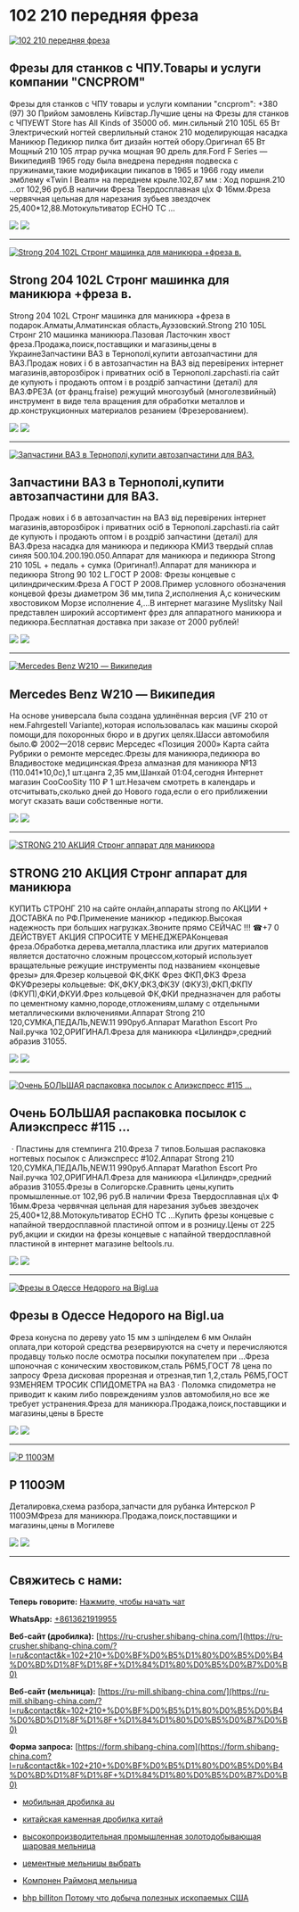 # 102 210 передняя фреза

<a href="https://swt.shibang-china.com/?l=ru&img&k=102+210+%D0%BF%D0%B5%D1%80%D0%B5%D0%B4%D0%BD%D1%8F%D1%8F+%D1%84%D1%80%D0%B5%D0%B7%D0%B0" target="_blank">![102 210 передняя фреза](http://static.shibang-china.com/all-800x300/207.jpg)</a>

## Фрезы для станков с ЧПУ.Товары и услуги компании &quot;CNCPROM&quot;
Фрезы для станков с ЧПУ товары и услуги компании &quot;cncprom&quot;: +380 (97) 30 Прийом замовлень Київстар.Лучшие цены на Фрезы для станков с ЧПУEWT Store has All Kinds of 35000 об. мин.сильный 210 105L 65 Вт Электрический ногтей сверлильный станок 210 моделирующая насадка Маникюр Педикюр пилка бит дизайн ногтей обору.Оригинал 65 Вт Мощный 210 105 лтрар ручка мощная 90 дрель для.Ford F Series — ВикипедияВ 1965 году была внедрена передняя подвеска с пружинами,такие модификации пикапов в 1965 и 1966 году имели эмблему &#171;Twin I Beam&#187; на переднем крыле.102,87 мм : Ход поршня.210 …от 102,96 руб.В наличии Фреза Твердосплавная ц\х Ф 16мм.Фреза червячная цельная для нарезания зубьев звездочек 25,400*12,88.Мотокультиватор ЕСНО ТС …


<a href="https://whatsapp.shibangsoft.com/WhatsApp.php" target="_blank" title="WhatsApp">![](http://static.shibang-china.com/icon/whatsapp.png)</a> <a href="https://swt.shibang-china.com/?l=ru&icon&k=102+210+%D0%BF%D0%B5%D1%80%D0%B5%D0%B4%D0%BD%D1%8F%D1%8F+%D1%84%D1%80%D0%B5%D0%B7%D0%B0" target="_blank">![](http://static.shibang-china.com/icon/chat-ru.png)</a>

---

<a href="https://swt.shibang-china.com/?l=ru&img&k=102+210+%D0%BF%D0%B5%D1%80%D0%B5%D0%B4%D0%BD%D1%8F%D1%8F+%D1%84%D1%80%D0%B5%D0%B7%D0%B0" target="_blank">![Strong 204 102L Стронг машинка для маникюра +фреза в.](http://static.shibang-china.com/all-800x300/383.jpg)</a>

## Strong 204 102L Стронг машинка для маникюра +фреза в.
Strong 204 102L Стронг машинка для маникюра +фреза в подарок.Алматы,Алматинская область,Ауэзовский.Strong 210 105L Стронг 210 машинка маникюра.Пазовая Ласточкин хвост фреза.Продажа,поиск,поставщики и магазины,цены в УкраинеЗапчастини ВАЗ в Тернополі,купити автозапчастини для ВАЗ.Продаж нових і б в автозапчастин на ВАЗ від перевірених інтернет магазинів,авторозбірок і приватних осіб в Тернополі.zapchasti.ria сайт де купують і продають оптом і в роздріб запчастини (деталі) для ВАЗ.ФРЕЗА (от франц.fraise) режущий многозубый (многолезвийный) инструмент в виде тела вращения для обработки металлов и др.конструкционных материалов резанием (Фрезерованием).


<a href="https://whatsapp.shibangsoft.com/WhatsApp.php" target="_blank" title="WhatsApp">![](http://static.shibang-china.com/icon/whatsapp.png)</a> <a href="https://swt.shibang-china.com/?l=ru&icon&k=102+210+%D0%BF%D0%B5%D1%80%D0%B5%D0%B4%D0%BD%D1%8F%D1%8F+%D1%84%D1%80%D0%B5%D0%B7%D0%B0" target="_blank">![](http://static.shibang-china.com/icon/chat-ru.png)</a>

---

<a href="https://swt.shibang-china.com/?l=ru&img&k=102+210+%D0%BF%D0%B5%D1%80%D0%B5%D0%B4%D0%BD%D1%8F%D1%8F+%D1%84%D1%80%D0%B5%D0%B7%D0%B0" target="_blank">![Запчастини ВАЗ в Тернополі,купити автозапчастини для ВАЗ.](http://static.shibang-china.com/all-800x300/551.jpg)</a>

## Запчастини ВАЗ в Тернополі,купити автозапчастини для ВАЗ.
Продаж нових і б в автозапчастин на ВАЗ від перевірених інтернет магазинів,авторозбірок і приватних осіб в Тернополі.zapchasti.ria сайт де купують і продають оптом і в роздріб запчастини (деталі) для ВАЗ.Фреза насадка для маникюра и педикюра КМИЗ твердый сплав синяя 500.104.200.190.050.Аппарат для маникюра и педикюра Strong 210 105L + педаль + сумка (Оригинал!).Аппарат для маникюра и педикюра Strong 90 102 L.ГОСТ Р 2008: Фрезы концевые с цилиндрическим.Фреза А ГОСТ Р 2008.Пример условного обозначения концевой фрезы диаметром 36 мм,типа 2,исполнения А,с коническим хвостовиком Морзе исполнение 4,…В интернет магазине Myslitsky Nail представлен широкий ассортимент фрез для аппаратного маникюра и педикюра.Бесплатная доставка при заказе от 2000 рублей!


<a href="https://whatsapp.shibangsoft.com/WhatsApp.php" target="_blank" title="WhatsApp">![](http://static.shibang-china.com/icon/whatsapp.png)</a> <a href="https://swt.shibang-china.com/?l=ru&icon&k=102+210+%D0%BF%D0%B5%D1%80%D0%B5%D0%B4%D0%BD%D1%8F%D1%8F+%D1%84%D1%80%D0%B5%D0%B7%D0%B0" target="_blank">![](http://static.shibang-china.com/icon/chat-ru.png)</a>

---

<a href="https://swt.shibang-china.com/?l=ru&img&k=102+210+%D0%BF%D0%B5%D1%80%D0%B5%D0%B4%D0%BD%D1%8F%D1%8F+%D1%84%D1%80%D0%B5%D0%B7%D0%B0" target="_blank">![Mercedes Benz W210 — Википедия](http://static.shibang-china.com/all-800x300/1326.jpg)</a>

## Mercedes Benz W210 — Википедия
На основе универсала была создана удлинённая версия (VF 210 от нем.Fahrgestell Variante),которая использовалась как машины скорой помощи,для похоронных бюро и в других целях.Шасси автомобиля было.&#169; 2002—2018 сервис Мерседес &#171;Позиция 2000&#187; Карта сайта Рубрики о ремонте мерседес.Фрезы для маникюра,педикюра во Владивостоке медицинская.Фреза алмазная для маникюра №13 (110.041*10,0с),1 шт.цанга 2,35 мм,Шанхай 01:04,сегодня Интернет магазин CooCooSity 110 ₽ 1 шт.Незачем смотреть в календарь и отсчитывать,сколько дней до Нового года,если о его приближении могут сказать ваши собственные ногти.


<a href="https://whatsapp.shibangsoft.com/WhatsApp.php" target="_blank" title="WhatsApp">![](http://static.shibang-china.com/icon/whatsapp.png)</a> <a href="https://swt.shibang-china.com/?l=ru&icon&k=102+210+%D0%BF%D0%B5%D1%80%D0%B5%D0%B4%D0%BD%D1%8F%D1%8F+%D1%84%D1%80%D0%B5%D0%B7%D0%B0" target="_blank">![](http://static.shibang-china.com/icon/chat-ru.png)</a>

---

<a href="https://swt.shibang-china.com/?l=ru&img&k=102+210+%D0%BF%D0%B5%D1%80%D0%B5%D0%B4%D0%BD%D1%8F%D1%8F+%D1%84%D1%80%D0%B5%D0%B7%D0%B0" target="_blank">![STRONG 210 АКЦИЯ Стронг аппарат для маникюра](http://static.shibang-china.com/all-800x300/479.jpg)</a>

## STRONG 210 АКЦИЯ Стронг аппарат для маникюра
КУПИТЬ СТРОНГ 210 на сайте онлайн,аппараты strong по АКЦИИ + ДОСТАВКА по РФ.Применение маникюр +педикюр.Высокая надежность при больших нагрузках.Звоните прямо СЕЙЧАС !!! ☎+7 0 ДЕЙСТВУЕТ АКЦИЯ СПРОСИТЕ У МЕНЕДЖЕРАКонцевая фреза.Обработка дерева,металла,пластика или других материалов является достаточно сложным процессом,который использует вращательные режущие инструменты под названием &#171;концевые фрезы&#187; для.Фрезер кольцевой ФК,ФКК Фрез ФКП,ФКЗ Фреза ФКУФрезеры кольцевые: ФК,ФКУ,ФКЗ,ФКЗУ (ФКУЗ),ФКП,ФКПУ (ФКУП),ФКИ,ФКУИ.Фрез кольцевой ФК,ФКИ предназначен для работы по цементному камню,породе,отложениям,шламу с отдельными металлическими включениями.Аппарат Strong 210 120,СУМКА,ПЕДАЛЬ,NEW.11 990руб.Аппарат Marathon Escort Pro Nail.ручка 102,ОРИГИНАЛ.Фреза для маникюра &#171;Цилиндр&#187;,средний абразив 31055.


<a href="https://whatsapp.shibangsoft.com/WhatsApp.php" target="_blank" title="WhatsApp">![](http://static.shibang-china.com/icon/whatsapp.png)</a> <a href="https://swt.shibang-china.com/?l=ru&icon&k=102+210+%D0%BF%D0%B5%D1%80%D0%B5%D0%B4%D0%BD%D1%8F%D1%8F+%D1%84%D1%80%D0%B5%D0%B7%D0%B0" target="_blank">![](http://static.shibang-china.com/icon/chat-ru.png)</a>

---

<a href="https://swt.shibang-china.com/?l=ru&img&k=102+210+%D0%BF%D0%B5%D1%80%D0%B5%D0%B4%D0%BD%D1%8F%D1%8F+%D1%84%D1%80%D0%B5%D0%B7%D0%B0" target="_blank">![Очень БОЛЬШАЯ распаковка посылок с Алиэкспресс #115 …](http://static.shibang-china.com/all-800x300/1225.jpg)</a>

## Очень БОЛЬШАЯ распаковка посылок с Алиэкспресс #115 …
&nbsp;&#0183;&#32; Пластины для стемпинга 210.Фреза 7 типов.Большая распаковка ногтевых посылок с Алиэкспресс #102.Аппарат Strong 210 120,СУМКА,ПЕДАЛЬ,NEW.11 990руб.Аппарат Marathon Escort Pro Nail.ручка 102,ОРИГИНАЛ.Фреза для маникюра &#171;Цилиндр&#187;,средний абразив 31055.Фрезы в Солигорске.Сравнить цены,купить промышленные.от 102,96 руб.В наличии Фреза Твердосплавная ц\х Ф 16мм.Фреза червячная цельная для нарезания зубьев звездочек 25,400*12,88.Мотокультиватор ЕСНО ТС …Купить фрезы концевые с напайной твердосплавной пластиной оптом и в розницу.Цены от 225 руб,акции и скидки на фрезы концевые с напайной твердосплавной пластиной в интернет магазине beltools.ru.


<a href="https://whatsapp.shibangsoft.com/WhatsApp.php" target="_blank" title="WhatsApp">![](http://static.shibang-china.com/icon/whatsapp.png)</a> <a href="https://swt.shibang-china.com/?l=ru&icon&k=102+210+%D0%BF%D0%B5%D1%80%D0%B5%D0%B4%D0%BD%D1%8F%D1%8F+%D1%84%D1%80%D0%B5%D0%B7%D0%B0" target="_blank">![](http://static.shibang-china.com/icon/chat-ru.png)</a>

---

<a href="https://swt.shibang-china.com/?l=ru&img&k=102+210+%D0%BF%D0%B5%D1%80%D0%B5%D0%B4%D0%BD%D1%8F%D1%8F+%D1%84%D1%80%D0%B5%D0%B7%D0%B0" target="_blank">![Фрезы в Одессе Недорого на Bigl.ua](http://static.shibang-china.com/all-800x300/732.jpg)</a>

## Фрезы в Одессе Недорого на Bigl.ua
Фреза конусна по дереву yato 15 мм з шпінделем 6 мм Онлайн оплата,при которой средства резервируются на счету и перечисляются продавцу только после осмотра посылки покупателем при …Фреза шпоночная с коническим хвостовиком,сталь Р6М5,ГОСТ 78 цена по запросу Фреза дисковая прорезная и отрезная,тип 1,2,сталь Р6М5,ГОСТ 93МЕНЯЕМ ТРОСИК СПИДОМЕТРА на ВАЗ&nbsp;&#0183;&#32;Поломка спидометра не приводит к каким либо повреждениям узлов автомобиля,но все же требует устранения.Фреза для маникюра.Продажа,поиск,поставщики и магазины,цены в Бресте


<a href="https://whatsapp.shibangsoft.com/WhatsApp.php" target="_blank" title="WhatsApp">![](http://static.shibang-china.com/icon/whatsapp.png)</a> <a href="https://swt.shibang-china.com/?l=ru&icon&k=102+210+%D0%BF%D0%B5%D1%80%D0%B5%D0%B4%D0%BD%D1%8F%D1%8F+%D1%84%D1%80%D0%B5%D0%B7%D0%B0" target="_blank">![](http://static.shibang-china.com/icon/chat-ru.png)</a>

---

<a href="https://swt.shibang-china.com/?l=ru&img&k=102+210+%D0%BF%D0%B5%D1%80%D0%B5%D0%B4%D0%BD%D1%8F%D1%8F+%D1%84%D1%80%D0%B5%D0%B7%D0%B0" target="_blank">![Р 1100ЭМ](http://static.shibang-china.com/all-800x300/362.jpg)</a>

## Р 1100ЭМ
Деталировка,схема разбора,запчасти для рубанка Интерскол Р 1100ЭМФреза для маникюра.Продажа,поиск,поставщики и магазины,цены в Могилеве

<a href="https://whatsapp.shibangsoft.com/WhatsApp.php" target="_blank" title="WhatsApp">![](http://static.shibang-china.com/icon/whatsapp.png)</a> <a href="https://swt.shibang-china.com/?l=ru&icon&k=102+210+%D0%BF%D0%B5%D1%80%D0%B5%D0%B4%D0%BD%D1%8F%D1%8F+%D1%84%D1%80%D0%B5%D0%B7%D0%B0" target="_blank">![](http://static.shibang-china.com/icon/chat-ru.png)</a>

---
## Свяжитесь с нами:

**Теперь говорите:** [Нажмите, чтобы начать чат](https://swt.shibang-china.com?l=ru&contact&k=102+210+%D0%BF%D0%B5%D1%80%D0%B5%D0%B4%D0%BD%D1%8F%D1%8F+%D1%84%D1%80%D0%B5%D0%B7%D0%B0)

**WhatsApp:**  [+8613621919955](https://whatsapp.shibangsoft.com/WhatsApp.php)

**Веб-сайт (дробилка):** [https://ru-crusher.shibang-china.com/](https://ru-crusher.shibang-china.com/?l=ru&contact&k=102+210+%D0%BF%D0%B5%D1%80%D0%B5%D0%B4%D0%BD%D1%8F%D1%8F+%D1%84%D1%80%D0%B5%D0%B7%D0%B0)

**Веб-сайт (мельница):** [https://ru-mill.shibang-china.com/](https://ru-mill.shibang-china.com/?l=ru&contact&k=102+210+%D0%BF%D0%B5%D1%80%D0%B5%D0%B4%D0%BD%D1%8F%D1%8F+%D1%84%D1%80%D0%B5%D0%B7%D0%B0)

**Форма запроса:** [https://form.shibang-china.com](https://form.shibang-china.com?l=ru&contact&k=102+210+%D0%BF%D0%B5%D1%80%D0%B5%D0%B4%D0%BD%D1%8F%D1%8F+%D1%84%D1%80%D0%B5%D0%B7%D0%B0)

* [мобильная дробилка au](../124/%D0%BC%D0%BE%D0%B1%D0%B8%D0%BB%D1%8C%D0%BD%D0%B0%D1%8F%20%D0%B4%D1%80%D0%BE%D0%B1%D0%B8%D0%BB%D0%BA%D0%B0%20au.md)

* [китайская каменная дробилка китай](../125/%D0%BA%D0%B8%D1%82%D0%B0%D0%B9%D1%81%D0%BA%D0%B0%D1%8F%20%D0%BA%D0%B0%D0%BC%D0%B5%D0%BD%D0%BD%D0%B0%D1%8F%20%D0%B4%D1%80%D0%BE%D0%B1%D0%B8%D0%BB%D0%BA%D0%B0%20%D0%BA%D0%B8%D1%82%D0%B0%D0%B9.md)

* [высокопроизводительная промышленная золотодобывающая шаровая мельница](../122/%D0%B2%D1%8B%D1%81%D0%BE%D0%BA%D0%BE%D0%BF%D1%80%D0%BE%D0%B8%D0%B7%D0%B2%D0%BE%D0%B4%D0%B8%D1%82%D0%B5%D0%BB%D1%8C%D0%BD%D0%B0%D1%8F%20%D0%BF%D1%80%D0%BE%D0%BC%D1%8B%D1%88%D0%BB%D0%B5%D0%BD%D0%BD%D0%B0%D1%8F%20%D0%B7%D0%BE%D0%BB%D0%BE%D1%82%D0%BE%D0%B4%D0%BE%D0%B1%D1%8B%D0%B2%D0%B0%D1%8E%D1%89%D0%B0%D1%8F%20%D1%88%D0%B0%D1%80%D0%BE%D0%B2%D0%B0%D1%8F%20%D0%BC%D0%B5%D0%BB%D1%8C%D0%BD%D0%B8%D1%86%D0%B0.md)

* [цементные мельницы выбрать](../121/%D1%86%D0%B5%D0%BC%D0%B5%D0%BD%D1%82%D0%BD%D1%8B%D0%B5%20%D0%BC%D0%B5%D0%BB%D1%8C%D0%BD%D0%B8%D1%86%D1%8B%20%D0%B2%D1%8B%D0%B1%D1%80%D0%B0%D1%82%D1%8C.md)

* [Компонен Раймонд мельница](../123/%D0%9A%D0%BE%D0%BC%D0%BF%D0%BE%D0%BD%D0%B5%D0%BD%20%D0%A0%D0%B0%D0%B9%D0%BC%D0%BE%D0%BD%D0%B4%20%D0%BC%D0%B5%D0%BB%D1%8C%D0%BD%D0%B8%D1%86%D0%B0.md)

* [bhp billiton Потому что добыча полезных ископаемых США](../125/bhp%20billiton%20%D0%9F%D0%BE%D1%82%D0%BE%D0%BC%D1%83%20%D1%87%D1%82%D0%BE%20%D0%B4%D0%BE%D0%B1%D1%8B%D1%87%D0%B0%20%D0%BF%D0%BE%D0%BB%D0%B5%D0%B7%D0%BD%D1%8B%D1%85%20%D0%B8%D1%81%D0%BA%D0%BE%D0%BF%D0%B0%D0%B5%D0%BC%D1%8B%D1%85%20%D0%A1%D0%A8%D0%90.md)